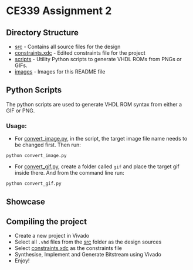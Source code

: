 # CE339 Assignment 2

## Directory Structure
- [src](./src/) - Contains all source files for the design
- [constraints.xdc](./constraints.xdc) - Edited constraints file for the project
- [scripts](./scripts/) - Utility Python scripts to generate VHDL ROMs from PNGs or GIFs.
- [images](./images) - Images for this README file

## Python Scripts

The python scripts are used to generate VHDL ROM syntax from either a GIF or PNG.

### Usage:

- For [convert_image.py](./scripts/convert_image.py), in the script, the target image file name needs to be changed first.
Then run:
```shell
python convert_image.py
```

- For [convert_gif.py](./scripts/convert_gif.py), create a folder called `gif` and place the target gif inside there. And from the command line run:
```shell
python convert_gif.py
```

## Showcase 



## Compiling the project

- Create a new project in Vivado
- Select all `.vhd` files from the [src](./src) folder as the design sources
- Select [constraints.xdc](./constraints.xdc) as the constraints file
- Synthesise, Implement and Generate Bitstream using Vivado
- Enjoy!